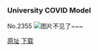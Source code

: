 ### University COVID Model
No.2355
![图片不见了~~~](https://imgs.xkcd.com/comics/university_covid_model.png)

[原址](https://xkcd.com//2355) [下载](https://imgs.xkcd.com/comics/university_covid_model.png)

